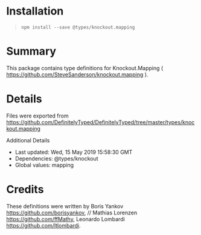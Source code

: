 # Installation
> `npm install --save @types/knockout.mapping`

# Summary
This package contains type definitions for Knockout.Mapping ( https://github.com/SteveSanderson/knockout.mapping ).

# Details
Files were exported from https://github.com/DefinitelyTyped/DefinitelyTyped/tree/master/types/knockout.mapping

Additional Details
 * Last updated: Wed, 15 May 2019 15:58:30 GMT
 * Dependencies: @types/knockout
 * Global values: mapping

# Credits
These definitions were written by Boris Yankov <https://github.com/borisyankov>, 
//                 Mathias Lorenzen <https://github.com/ffMathy>, Leonardo Lombardi <https://github.com/ltlombardi>.
